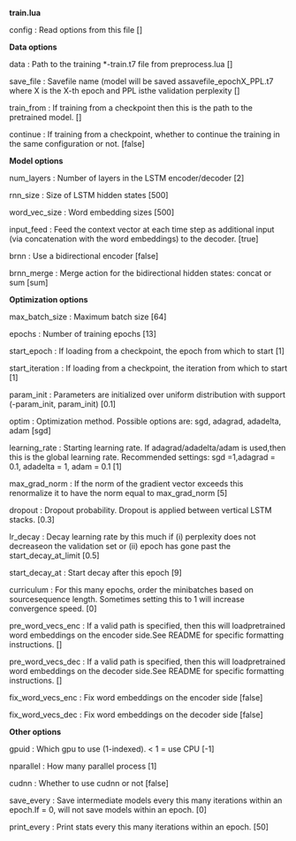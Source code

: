 
**train.lua**


config
:   Read options from this file []


**Data options**


data
:   Path to the training *-train.t7 file from preprocess.lua []

save_file
:   Savefile name (model will be saved assavefile_epochX_PPL.t7 where X is the X-th epoch and PPL isthe validation perplexity []

train_from
:   If training from a checkpoint then this is the path to the pretrained model. []

continue
:   If training from a checkpoint, whether to continue the training in the same configuration or not. [false]


**Model options**


num_layers
:   Number of layers in the LSTM encoder/decoder [2]

rnn_size
:   Size of LSTM hidden states [500]

word_vec_size
:   Word embedding sizes [500]

input_feed
:   Feed the context vector at each time step as additional input (via concatenation with the word embeddings) to the decoder. [true]

brnn
:   Use a bidirectional encoder [false]

brnn_merge
:   Merge action for the bidirectional hidden states: concat or sum [sum]


**Optimization options**


max_batch_size
:   Maximum batch size [64]

epochs
:   Number of training epochs [13]

start_epoch
:   If loading from a checkpoint, the epoch from which to start [1]

start_iteration
:   If loading from a checkpoint, the iteration from which to start [1]

param_init
:   Parameters are initialized over uniform distribution with support (-param_init, param_init) [0.1]

optim
:   Optimization method. Possible options are: sgd, adagrad, adadelta, adam [sgd]

learning_rate
:   Starting learning rate. If adagrad/adadelta/adam is used,then this is the global learning rate. Recommended settings: sgd =1,adagrad = 0.1, adadelta = 1, adam = 0.1 [1]

max_grad_norm
:   If the norm of the gradient vector exceeds this renormalize it to have the norm equal to max_grad_norm [5]

dropout
:   Dropout probability. Dropout is applied between vertical LSTM stacks. [0.3]

lr_decay
:   Decay learning rate by this much if (i) perplexity does not decreaseon the validation set or (ii) epoch has gone past the start_decay_at_limit [0.5]

start_decay_at
:   Start decay after this epoch [9]

curriculum
:   For this many epochs, order the minibatches based on sourcesequence length. Sometimes setting this to 1 will increase convergence speed. [0]

pre_word_vecs_enc
:   If a valid path is specified, then this will loadpretrained word embeddings on the encoder side.See README for specific formatting instructions. []

pre_word_vecs_dec
:   If a valid path is specified, then this will loadpretrained word embeddings on the decoder side.See README for specific formatting instructions. []

fix_word_vecs_enc
:   Fix word embeddings on the encoder side [false]

fix_word_vecs_dec
:   Fix word embeddings on the decoder side [false]


**Other options**


gpuid
:   Which gpu to use (1-indexed). < 1 = use CPU [-1]

nparallel
:   How many parallel process [1]

cudnn
:   Whether to use cudnn or not [false]

save_every
:   Save intermediate models every this many iterations within an epoch.If = 0, will not save models within an epoch.  [0]

print_every
:   Print stats every this many iterations within an epoch. [50]

